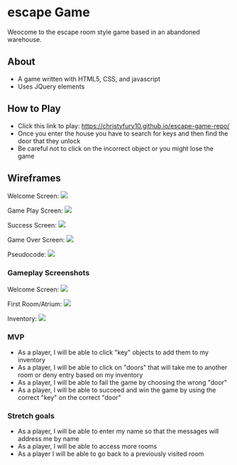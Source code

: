 # escape Game
Weocome to the escape room style game based in an abandoned warehouse. 

## About
- A game written with HTML5, CSS, and javascript
- Uses JQuery elements

## How to Play
- Click this link to play: https://christyfury10.github.io/escape-game-repo/ 
- Once you enter the house you have to search for keys and then find the door that they unlock
- Be careful not to click on the incorrect object or you might lose the game

## Wireframes

Welcome Screen:
<img src = "https://i.imgur.com/VpdnhlA.png">

Game Play Screen:
<img src = "https://i.imgur.com/ZoZfJ58.png">

Success Screen:
<img src = "https://i.imgur.com/t2IJeeu.png">

Game Over Screen:
<img src = "https://i.imgur.com/IskV9vX.png">

Pseudocode:
<img src = "https://i.imgur.com/0FGYdxK.jpg">

### Gameplay Screenshots

Welcome Screen:
<img src = "https://i.imgur.com/WnCFIyR.png">

First Room/Atrium:
<img src = "https://i.imgur.com/XzkRpy8.png">

Inventory: 
<img src = "https://i.imgur.com/izciEhr.png">

### MVP
- As a player, I will be able to click "key" objects to add them to my inventory 
- As a player, I will be able to click on "doors" that will take me to another room or deny entry based on my inventory 
- As a player, I will be able to fail the game by choosing the wrong "door" 
- As a player, I will be able to succeed and win the game by using the correct "key" on the correct "door"

### Stretch goals
- As a player, I will be able to enter my name so that the messages will address me by name
- As a player, I will be able to access more rooms
- As a player I will be able to go back to a previously visited room